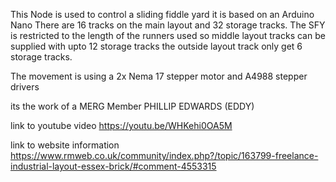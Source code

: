 This Node is used to control a sliding fiddle yard it is based on an Arduino Nano There are 16 tracks on the main layout and 32 storage tracks. The SFY is restricted to the length of the runners used so middle layout tracks can be supplied with upto 12 storage tracks the outside layout track only get 6 storage tracks.

The movement is using a 2x Nema 17 stepper motor and A4988 stepper drivers 

its the work of a MERG Member PHILLIP EDWARDS (EDDY)

link to youtube video
https://youtu.be/WHKehi0OA5M

link to website information
https://www.rmweb.co.uk/community/index.php?/topic/163799-freelance-industrial-layout-essex-brick/#comment-4553315
